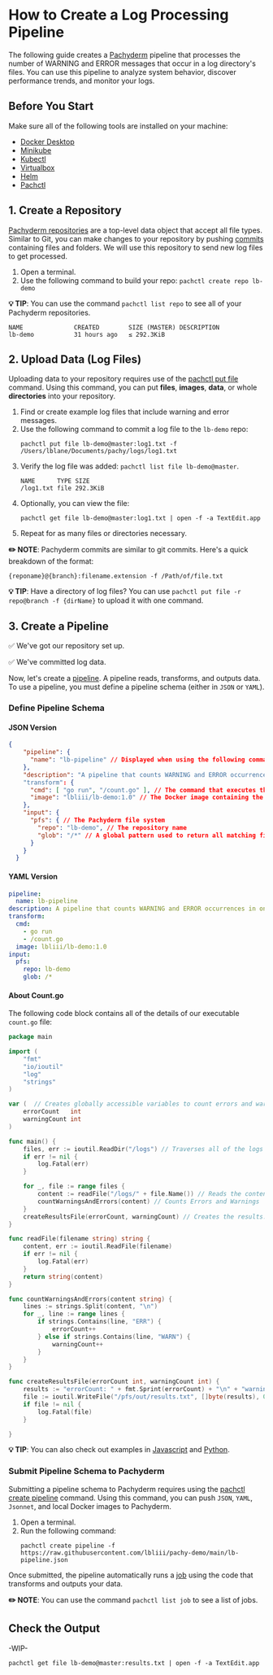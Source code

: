 # How to Create a Log Processing Pipeline 

The following guide creates a [Pachyderm](https://www.pachyderm.com/) pipeline that processes the number of WARNING and ERROR messages that occur in a log directory's files. You can use this pipeline to analyze system behavior, discover performance trends, and monitor your logs. 

## Before You Start 

Make sure all of the following tools are installed on your machine:

- [Docker Desktop](https://www.docker.com/products/docker-desktop/)
- [Minikube](https://minikube.sigs.k8s.io/docs/start/)
- [Kubectl](https://kubernetes.io/docs/tasks/tools/)
- [Virtualbox](https://www.virtualbox.org/wiki/Downloads)
- [Helm](https://helm.sh/docs/intro/install/)
- [Pachctl](https://docs.pachyderm.com/latest/getting-started/local-installation/#install-pachctl)

## 1. Create a Repository 

[Pachyderm repositories](https://docs.pachyderm.com/latest/concepts/data-concepts/repo/#repository) are a top-level data object that accept all file types. Similar to Git, you can make changes to your repository by pushing [commits](https://docs.pachyderm.com/latest/concepts/data-concepts/commit/#commit) containing files and folders. We will use this repository to send new log files to get processed.

1. Open a terminal. 
2. Use the following command to build your repo: `pachctl create repo lb-demo`

**💡 TIP**: You can use the command `pachctl list repo` to see all of your Pachyderm repositories. 

```
NAME              CREATED        SIZE (MASTER) DESCRIPTION                           
lb-demo           31 hours ago   ≤ 292.3KiB  
```

## 2. Upload Data (Log Files)

Uploading data to your repository requires use of the [pachctl put file](https://docs.pachyderm.com/latest/reference/pachctl/pachctl_put_file) command. Using this command, you can put **files**, **images**, **data**, or whole **directories** into your repository.

1. Find or create example log files that include warning and error messages. 
2. Use the following command to commit a log file to the `lb-demo` repo: 
   ```
   pachctl put file lb-demo@master:log1.txt -f /Users/lblane/Documents/pachy/logs/log1.txt
   ```
3. Verify the log file was added: `pachctl list file lb-demo@master`.
   ```
   NAME      TYPE SIZE     
   /log1.txt file 292.3KiB 
   ```
4. Optionally, you can view the file: 
   ```
   pachctl get file lb-demo@master:log1.txt | open -f -a TextEdit.app
   ```
5. Repeat for as many files or directories necessary. 

**✏️ NOTE**: Pachyderm commits are similar to git commits. Here's a quick breakdown of the format:
   ```
   {reponame}@{branch}:filename.extension -f /Path/of/file.txt
   ```

**💡 TIP**: Have a directory of log files? You can use `pachctl put file -r repo@branch -f {dirName}` to upload it with one command. 

## 3. Create a Pipeline 

✅ We've got our repository set up. 

✅ We've committed log data.

Now, let's create a [pipeline](https://docs.pachyderm.com/latest/concepts/pipeline-concepts/pipeline/#pipeline). A pipeline reads, transforms, and outputs data. To use a pipeline, you must define a pipeline schema (either in `JSON` or `YAML`). 


### Define Pipeline Schema 

#### JSON Version

```json 
{
    "pipeline": {
      "name": "lb-pipeline" // Displayed when using the following command: pachctl list pipeline
    },
    "description": "A pipeline that counts WARNING and ERROR occurrences in one or many log files.", // Displayed when using the following command: pachctl list pipeline
    "transform": {
      "cmd": [ "go run", "/count.go" ], // The command that executes the data transformation & output
      "image": "lbliii/lb-demo:1.0" // The Docker image containing the scripts/logic needed to transform the data. 
    },
    "input": {
      "pfs": { // The Pachyderm file system
        "repo": "lb-demo", // The repository name 
        "glob": "/*" // A global pattern used to return all matching files; example: pachctl glob file <repo>@<branch-or-commit>:<pattern> [flags]
      }
    }
  }
```

#### YAML Version

```yaml
pipeline:
  name: lb-pipeline
description: A pipeline that counts WARNING and ERROR occurrences in one or many log files.
transform:
  cmd:
    - go run
    - /count.go
  image: lbliii/lb-demo:1.0
input:
  pfs:
    repo: lb-demo
    glob: /*
```

#### About Count.go

The following code block contains all of the details of our executable `count.go` file:  

```go 
package main

import (
	"fmt"
	"io/ioutil"
	"log"
	"strings"
)

var (  // Creates globally accessible variables to count errors and warnings; used as data written to results.txt 
	errorCount   int
	warningCount int
)

func main() { 
	files, err := ioutil.ReadDir("/logs") // Traverses all of the logs 
	if err != nil {
		log.Fatal(err)
	}

	for _, file := range files { 
		content := readFile("/logs/" + file.Name()) // Reads the contents of the .txt file
		countWarningsAndErrors(content) // Counts Errors and Warnings
	}
	createResultsFile(errorCount, warningCount) // Creates the results.txt file 
}

func readFile(filename string) string {
	content, err := ioutil.ReadFile(filename)
	if err != nil {
		log.Fatal(err)
	}
	return string(content)
}

func countWarningsAndErrors(content string) {
	lines := strings.Split(content, "\n")
	for _, line := range lines {
		if strings.Contains(line, "ERR") {
			errorCount++
		} else if strings.Contains(line, "WARN") {
			warningCount++
		}
	}
}

func createResultsFile(errorCount int, warningCount int) {
	results := "errorCount: " + fmt.Sprint(errorCount) + "\n" + "warningCount: " + fmt.Sprint(warningCount)
	file := ioutil.WriteFile("/pfs/out/results.txt", []byte(results), 0644) // IMPORTANT: Always write to /pfs/out. 
	if file != nil {
		log.Fatal(file)
	}

}
```
**💡 TIP**: You can also check out examples in [Javascript](https://github.com/lbliii/pachy-demo/blob/main/count.js) and [Python](https://github.com/lbliii/pachy-demo/blob/main/count.py). 

### Submit Pipeline Schema to Pachyderm 

Submitting a pipeline schema to Pachyderm requires using the [pachctl create pipeline](https://docs.pachyderm.com/latest/reference/pachctl/pachctl_create_pipeline/) command. Using this command, you can push `JSON`, `YAML`, `Jsonnet`, and local Docker images to Pachyderm.

1. Open a terminal.
2. Run the following command: 
   ``` 
   pachctl create pipeline -f https://raw.githubusercontent.com/lbliii/pachy-demo/main/lb-pipeline.json
   ```

Once submitted, the pipeline automatically runs a [job](https://docs.pachyderm.com/latest/concepts/pipeline-concepts/job/#job) using the code that transforms and outputs your data.  

**✏️ NOTE**: You can use the command `pachctl list job` to see a list of jobs. 

## Check the Output 

-WIP-

```
pachctl get file lb-demo@master:results.txt | open -f -a TextEdit.app
```